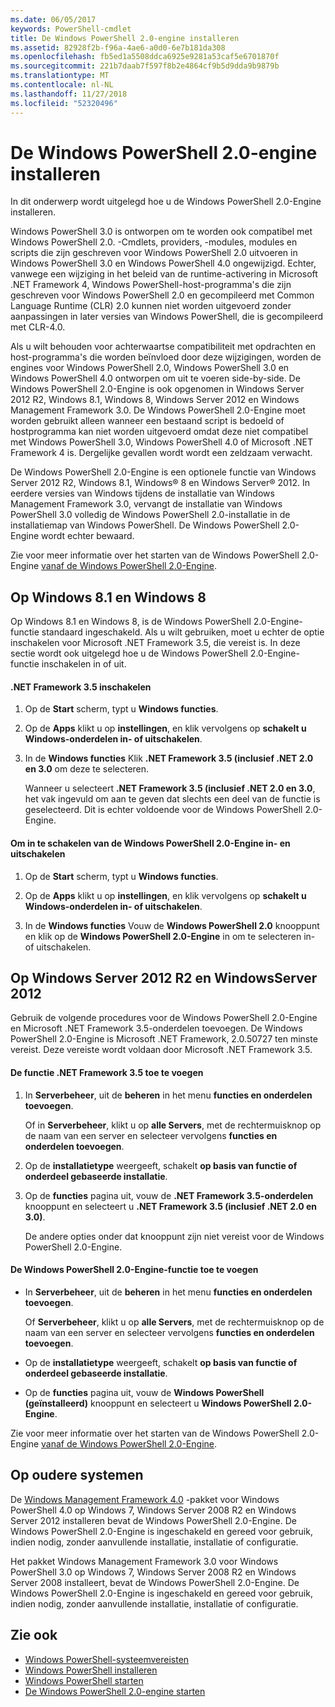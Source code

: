 ```yaml
---
ms.date: 06/05/2017
keywords: PowerShell-cmdlet
title: De Windows PowerShell 2.0-engine installeren
ms.assetid: 82928f2b-f96a-4ae6-a0d0-6e7b181da308
ms.openlocfilehash: fb5ed1a5508ddca6925e9281a53caf5e6701870f
ms.sourcegitcommit: 221b7daab7f597f8b2e4864cf9b5d9dda9b9879b
ms.translationtype: MT
ms.contentlocale: nl-NL
ms.lasthandoff: 11/27/2018
ms.locfileid: "52320496"
---
```

# <a name="installing-the-windows-powershell-20-engine"></a>De Windows PowerShell 2.0-engine installeren
In dit onderwerp wordt uitgelegd hoe u de Windows PowerShell 2.0-Engine installeren.

Windows PowerShell 3.0 is ontworpen om te worden ook compatibel met Windows PowerShell 2.0. -Cmdlets, providers, -modules, modules en scripts die zijn geschreven voor Windows PowerShell 2.0 uitvoeren in Windows PowerShell 3.0 en Windows PowerShell 4.0 ongewijzigd. Echter, vanwege een wijziging in het beleid van de runtime-activering in Microsoft .NET Framework 4, Windows PowerShell-host-programma's die zijn geschreven voor Windows PowerShell 2.0 en gecompileerd met Common Language Runtime (CLR) 2.0 kunnen niet worden uitgevoerd zonder aanpassingen in later versies van Windows PowerShell, die is gecompileerd met CLR-4.0.

Als u wilt behouden voor achterwaartse compatibiliteit met opdrachten en host-programma's die worden beïnvloed door deze wijzigingen, worden de engines voor Windows PowerShell 2.0, Windows PowerShell 3.0 en Windows PowerShell 4.0 ontworpen om uit te voeren side-by-side. De Windows PowerShell 2.0-Engine is ook opgenomen in Windows Server 2012 R2, Windows 8.1, Windows 8, Windows Server 2012 en Windows Management Framework 3.0. De Windows PowerShell 2.0-Engine moet worden gebruikt alleen wanneer een bestaand script is bedoeld of hostprogramma kan niet worden uitgevoerd omdat deze niet compatibel met Windows PowerShell 3.0, Windows PowerShell 4.0 of Microsoft .NET Framework 4 is. Dergelijke gevallen wordt wordt een zeldzaam verwacht.

De Windows PowerShell 2.0-Engine is een optionele functie van Windows Server 2012 R2, Windows 8.1, Windows® 8 en Windows Server® 2012. In eerdere versies van Windows tijdens de installatie van Windows Management Framework 3.0, vervangt de installatie van Windows PowerShell 3.0 volledig de Windows PowerShell 2.0-installatie in de installatiemap van Windows PowerShell. De Windows PowerShell 2.0-Engine wordt echter bewaard.

Zie voor meer informatie over het starten van de Windows PowerShell 2.0-Engine [vanaf de Windows PowerShell 2.0-Engine](Starting-the-Windows-PowerShell-2.0-Engine.md).

## <a name="on-windows-81-and-windows-8"></a>Op Windows 8.1 en Windows 8
Op Windows 8.1 en Windows 8, is de Windows PowerShell 2.0-Engine-functie standaard ingeschakeld. Als u wilt gebruiken, moet u echter de optie inschakelen voor Microsoft .NET Framework 3.5, die vereist is. In deze sectie wordt ook uitgelegd hoe u de Windows PowerShell 2.0-Engine-functie inschakelen in of uit.

#### <a name="to-turn-on-net-framework-35"></a>.NET Framework 3.5 inschakelen

1. Op de **Start** scherm, typt u **Windows functies**.

2. Op de **Apps** klikt u op **instellingen**, en klik vervolgens op **schakelt u Windows-onderdelen in- of uitschakelen**.

3. In de **Windows functies** Klik **.NET Framework 3.5 (inclusief .NET 2.0 en 3.0** om deze te selecteren.

    Wanneer u selecteert **.NET Framework 3.5 (inclusief .NET 2.0 en 3.0**, het vak ingevuld om aan te geven dat slechts een deel van de functie is geselecteerd. Dit is echter voldoende voor de Windows PowerShell 2.0-Engine.

#### <a name="to-turn-the-windows-powershell-20-engine-on-and-off"></a>Om in te schakelen van de Windows PowerShell 2.0-Engine in- en uitschakelen

1. Op de **Start** scherm, typt u **Windows functies**.

2. Op de **Apps** klikt u op **instellingen**, en klik vervolgens op **schakelt u Windows-onderdelen in- of uitschakelen**.

3. In de **Windows functies** Vouw de **Windows PowerShell 2.0** knooppunt en klik op de **Windows PowerShell 2.0-Engine** in om te selecteren in- of uitschakelen.

## <a name="on-windows-server-2012-r2-and-windows-server-2012"></a>Op Windows Server 2012 R2 en WindowsServer 2012
Gebruik de volgende procedures voor de Windows PowerShell 2.0-Engine en Microsoft .NET Framework 3.5-onderdelen toevoegen. De Windows PowerShell 2.0-Engine is Microsoft .NET Framework, 2.0.50727 ten minste vereist. Deze vereiste wordt voldaan door Microsoft .NET Framework 3.5.

#### <a name="to-add-the-net-framework-35-feature"></a>De functie .NET Framework 3.5 toe te voegen

1. In **Serverbeheer**, uit de **beheren** in het menu **functies en onderdelen toevoegen**.

    Of in **Serverbeheer**, klikt u op **alle Servers**, met de rechtermuisknop op de naam van een server en selecteer vervolgens **functies en onderdelen toevoegen**.

2. Op de **installatietype** weergeeft, schakelt **op basis van functie of onderdeel gebaseerde installatie**.

3. Op de **functies** pagina uit, vouw de **.NET Framework 3.5-onderdelen** knooppunt en selecteert u **.NET Framework 3.5 (inclusief .NET 2.0 en 3.0)**.

    De andere opties onder dat knooppunt zijn niet vereist voor de Windows PowerShell 2.0-Engine.

#### <a name="to-add-the-windows-powershell-20-engine-feature"></a>De Windows PowerShell 2.0-Engine-functie toe te voegen

- In **Serverbeheer**, uit de **beheren** in het menu **functies en onderdelen toevoegen**.

    Of **Serverbeheer**, klikt u op **alle Servers**, met de rechtermuisknop op de naam van een server en selecteer vervolgens **functies en onderdelen toevoegen**.

- Op de **installatietype** weergeeft, schakelt **op basis van functie of onderdeel gebaseerde installatie**.

- Op de **functies** pagina uit, vouw de **Windows PowerShell (geïnstalleerd)** knooppunt en selecteert u **Windows PowerShell 2.0-Engine**.

Zie voor meer informatie over het starten van de Windows PowerShell 2.0-Engine [vanaf de Windows PowerShell 2.0-Engine](Starting-the-Windows-PowerShell-2.0-Engine.md).

## <a name="on-earlier-systems"></a>Op oudere systemen
De [Windows Management Framework 4.0](https://go.microsoft.com/fwlink/?LinkID=293881) -pakket voor Windows PowerShell 4.0 op Windows 7, Windows Server 2008 R2 en Windows Server 2012 installeren bevat de Windows PowerShell 2.0-Engine. De Windows PowerShell 2.0-Engine is ingeschakeld en gereed voor gebruik, indien nodig, zonder aanvullende installatie, installatie of configuratie.

Het pakket Windows Management Framework 3.0 voor Windows PowerShell 3.0 op Windows 7, Windows Server 2008 R2 en Windows Server 2008 installeert, bevat de Windows PowerShell 2.0-Engine. De Windows PowerShell 2.0-Engine is ingeschakeld en gereed voor gebruik, indien nodig, zonder aanvullende installatie, installatie of configuratie.

## <a name="see-also"></a>Zie ook
- [Windows PowerShell-systeemvereisten](Windows-PowerShell-System-Requirements.md)
- [Windows PowerShell installeren](Installing-Windows-PowerShell.md)
- [Windows PowerShell starten](https://technet.microsoft.com/en-us/library/8ec8c2d7-8e7c-4722-a3d2-498fe5739a8e)
- [De Windows PowerShell 2.0-engine starten](Starting-the-Windows-PowerShell-2.0-Engine.md)